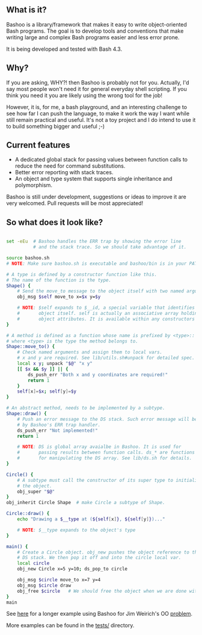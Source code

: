 ## What is it?

Bashoo is a library/framework that makes it easy to write object-oriented Bash
programs. The goal is to develop tools and conventions that make writing
large and complex Bash programs easier and less error prone.

It is being developed and tested with Bash 4.3.

## Why?

If you are asking, WHY?! then Bashoo is probably not for you. Actually, I'd say
most people won't need it for general everyday shell scripting. If you think you
need it you are likely using the wrong tool for the job!

However, it is, for me, a bash playground, and an interesting challenge to see
how far I can push the language, to make it work the way I want while still
remain practical and useful. It's not a toy project and I do intend to use it
to build something bigger and useful ;-)

## Current features

- A dedicated global stack for passing values between
  function calls to reduce the need for command substitutions.
- Better error reporting with stack traces.
- An object and type system that supports single inheritance and polymorphism.


Bashoo is still under development, suggestions or ideas to improve it
are very welcomed. Pull requests will be most appreciated!


## So what does it look like?

```bash

set -eEu  # Bashoo handles the ERR trap by showing the error line
          # and the stack trace. So we should take advantage of it.

source bashoo.sh
# NOTE: Make sure bashoo.sh is executable and bashoo/bin is in your PATH.

# A type is defined by a constructor function like this.
# The name of the function is the type.
Shape() {
    # Send the move_to message to the object itself with two named arguments.
    obj_msg $self move_to x=$x y=$y

    # NOTE: $self expands to $__id, a special variable that identifies the
    #       object itself. self is actually an associative array holding the
    #       object attributes. It is available within any constructors or methods.
}

# A method is defined as a function whose name is prefixed by <type>::
# where <type> is the type the method belongs to.
Shape::move_to() {
    # Check named arguments and assign them to local vars.
    # x and y are required. See lib/utils.sh#unpack for detailed spec.
    local x y; unpack "$@" "x y"
    [[ $x && $y ]] || {
        ds_push_err "Both x and y coordinates are required!"
        return 1
    }
    self[x]=$x; self[y]=$y
}

# An abstract method, needs to be implemented by a subtype.
Shape::draw() {
    # Push an error message to the DS stack. Such error message will be shown
    # by Bashoo's ERR trap handler.
    ds_push_err "Not implemented!"
    return 1

    # NOTE: DS is global array avaialbe in Bashoo. It is used for
    #       passing results between function calls. ds_* are functions
    #       for manipulating the DS array. See lib/ds.sh for details.
}

Circle() {
    # A subtype must call the constructor of its super type to initialize
    # the object.
    obj_super "$@"
}
obj_inherit Circle Shape  # make Circle a subtype of Shape.

Circle::draw() {
    echo "Drawing a $__type at (${self[x]}, ${self[y]})..."

    # NOTE: $__type expands to the object's type
}

main() {
    # Create a Circle object. obj_new pushes the object reference to the
    # DS stack. We then pop it off and into the circle local var.
    local circle
    obj_new Circle x=5 y=10; ds_pop_to circle

    obj_msg $circle move_to x=7 y=4
    obj_msg $circle draw
    obj_free $circle   # We should free the object when we are done with it.
}
main
```

See [here](tests/test_poly.sh) for a longer example using Bashoo for
Jim Weirich's OO [problem](http://onestepback.org/articles/poly/).

More examples can be found in the [tests/](tests) directory.
